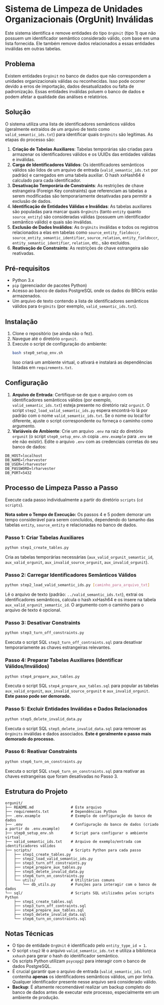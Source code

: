 # Sistema de Limpeza de Unidades Organizacionais (OrgUnit) Inválidas

Este sistema identifica e remove entidades do tipo `OrgUnit` (tipo 1) que não possuem um identificador semântico considerado válido, com base em uma lista fornecida. Ele também remove dados relacionados a essas entidades inválidas em outras tabelas.

## Problema

Existem entidades `OrgUnit` no banco de dados que não correspondem a unidades organizacionais válidas ou reconhecidas. Isso pode ocorrer devido a erros de importação, dados desatualizados ou falta de padronização. Essas entidades inválidas poluem o banco de dados e podem afetar a qualidade das análises e relatórios.

## Solução

O sistema utiliza uma lista de identificadores semânticos válidos (geralmente extraídos de um arquivo de texto como `valid_semantic_ids.txt`) para identificar quais `OrgUnits` são legítimas. As etapas do processo são:

1.  **Criação de Tabelas Auxiliares**: Tabelas temporárias são criadas para armazenar os identificadores válidos e os UUIDs das entidades válidas e inválidas.
2.  **Carga de Identificadores Válidos**: Os identificadores semânticos válidos são lidos de um arquivo de entrada (`valid_semantic_ids.txt` por padrão) e carregados em uma tabela auxiliar. O hash xxHash64 é calculado para cada identificador.
3.  **Desativação Temporária de Constraints**: As restrições de chave estrangeira (Foreign Key constraints) que referenciam as tabelas a serem modificadas são temporariamente desativadas para permitir a exclusão de dados.
4.  **Identificação de Entidades Válidas e Inválidas**: As tabelas auxiliares são populadas para marcar quais `OrgUnits` (tanto `entity` quanto `source_entity`) são consideradas válidas (possuem um identificador semântico válido) e quais são inválidas.
5.  **Exclusão de Dados Inválidos**: As `OrgUnits` inválidas e todos os registros relacionados a elas em tabelas como `source_entity_fieldoccr`, `source_entity_semantic_identifier`, `source_relation`, `entity_fieldoccr`, `entity_semantic_identifier`, `relation`, etc., são excluídos.
6.  **Reativação de Constraints**: As restrições de chave estrangeira são reativadas.

## Pré-requisitos

*   Python 3.x
*   `pip` (gerenciador de pacotes Python)
*   Acesso ao banco de dados PostgreSQL onde os dados do BRCris estão armazenados.
*   Um arquivo de texto contendo a lista de identificadores semânticos válidos para `OrgUnits` (por exemplo, `valid_semantic_ids.txt`).

## Instalação

1.  Clone o repositório (se ainda não o fez).
2.  Navegue até o diretório `orgunit`.
3.  Execute o script de configuração do ambiente:
    ```bash
    bash step0_setup_env.sh
    ```
    Isso criará um ambiente virtual, o ativará e instalará as dependências listadas em `requirements.txt`.

## Configuração

1.  **Arquivo de Entrada**: Certifique-se de que o arquivo com os identificadores semânticos válidos (por exemplo, `valid_semantic_ids.txt`) esteja presente no diretório raiz `orgunit`. O script `step2_load_valid_semantic_ids.py` espera encontrá-lo lá por padrão com o nome `valid_semantic_ids.txt`. Se o nome ou local for diferente, ajuste o script correspondente ou forneça o caminho como argumento.
2.  **Variáveis de Ambiente**: Crie um arquivo `.env` na raiz do diretório `orgunit` (o script `step0_setup_env.sh` copia `.env.example` para `.env` se ele não existir). Edite o arquivo `.env` com as credenciais corretas do seu banco de dados:
```dotenv
DB_HOST=localhost
DB_NAME=lrharvester
DB_USER=lrharvester
DB_PASSWORD=lrharvester
DB_PORT=5432
```

## Processo de Limpeza Passo a Passo

Execute cada passo individualmente a partir do diretório `scripts` (`cd scripts`).

**Nota sobre o Tempo de Execução:** Os passos 4 e 5 podem demorar um tempo considerável para serem concluídos, dependendo do tamanho das tabelas `entity`, `source_entity` e relacionadas no banco de dados.

### Passo 1: Criar Tabelas Auxiliares

```bash
python step1_create_tables.py
```

Cria as tabelas temporárias necessárias (`aux_valid_orgunit_semantic_id`, `aux_valid_orgunit`, `aux_invalid_source_orgunit`, `aux_invalid_orgunit`).

### Passo 2: Carregar Identificadores Semânticos Válidos

```bash
python step2_load_valid_semantic_ids.py [caminho_para_arquivo_txt]
```

Lê o arquivo de texto (padrão: `../valid_semantic_ids.txt`), extrai os identificadores semânticos, calcula o hash xxHash64 e os insere na tabela `aux_valid_orgunit_semantic_id`. O argumento com o caminho para o arquivo de texto é opcional.

### Passo 3: Desativar Constraints

```bash
python step3_turn_off_constraints.py
```

Executa o script SQL `step3_turn_off_contraints.sql` para desativar temporariamente as chaves estrangeiras relevantes.

### Passo 4: Preparar Tabelas Auxiliares (Identificar Válidos/Inválidos)

```bash
python step4_prepare_aux_tables.py
```

Executa o script SQL `step4_prepare_aux_tables.sql` para popular as tabelas `aux_valid_orgunit`, `aux_invalid_source_orgunit` e `aux_invalid_orgunit`. **Este passo pode ser demorado.**

### Passo 5: Excluir Entidades Inválidas e Dados Relacionados

```bash
python step5_delete_invalid_data.py
```

Executa o script SQL `step5_delete_invalid_data.sql` para remover as `OrgUnits` inválidas e dados associados. **Este é geralmente o passo mais demorado do processo.**

### Passo 6: Reativar Constraints

```bash
python step6_turn_on_constraints.py
```

Executa o script SQL `step6_turn_on_constraints.sql` para reativar as chaves estrangeiras que foram desativadas no Passo 3.

## Estrutura do Projeto

```
orgunit/
├── README.md                 # Este arquivo
├── requirements.txt          # Dependências Python
├── .env.example              # Exemplo de configuração do banco de dados
├── .env                      # Configuração do banco de dados (criado a partir do .env.example)
├── step0_setup_env.sh        # Script para configurar o ambiente virtual
├── valid_semantic_ids.txt    # Arquivo de exemplo/entrada com identificadores válidos
├── scripts/                  # Scripts Python para cada passo
│   ├── step1_create_tables.py
│   ├── step2_load_valid_semantic_ids.py
│   ├── step3_turn_off_constraints.py
│   ├── step4_prepare_aux_tables.py
│   ├── step5_delete_invalid_data.py
│   ├── step6_turn_on_constraints.py
│   └── utils/                # Utilitários comuns
│       └── db_utils.py       # Funções para interagir com o banco de dados
└── sql/                      # Scripts SQL utilizados pelos scripts Python
    ├── step1_create_tables.sql
    ├── step3_turn_off_contraints.sql
    ├── step4_prepare_aux_tables.sql
    ├── step5_delete_invalid_data.sql
    └── step6_turn_on_constraints.sql

```

## Notas Técnicas

*   O tipo de entidade `OrgUnit` é identificado pelo `entity_type_id = 1`.
*   O script `step2` lê o arquivo `valid_semantic_ids.txt` e utiliza a biblioteca `xxhash` para gerar o hash do identificador semântico.
*   Os scripts Python utilizam `psycopg2` para interagir com o banco de dados PostgreSQL.
*   É crucial garantir que o arquivo de entrada (`valid_semantic_ids.txt`) contenha **apenas** os identificadores semânticos válidos, um por linha. Qualquer identificador presente nesse arquivo será considerado válido.
*   **Backup**: É altamente recomendável realizar um backup completo do banco de dados antes de executar este processo, especialmente em um ambiente de produção.
